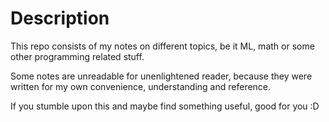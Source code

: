 
# Description 
This repo consists of my notes on different topics, be it ML, math or some other programming related stuff.

Some notes are unreadable for unenlightened reader, because they were written for my own convenience, understanding and reference.

If you stumble upon this and maybe find something useful, good for you :D
